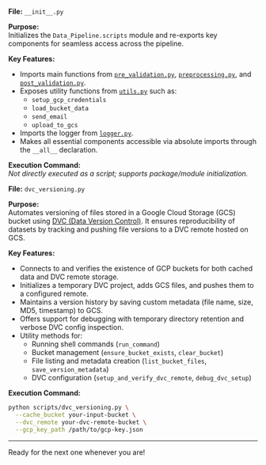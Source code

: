 **File:** `__init__.py`

**Purpose:**  
Initializes the `Data_Pipeline.scripts` module and re-exports key components for seamless access across the pipeline.

**Key Features:**
- Imports main functions from [`pre_validation.py`](./pre_validation.py), [`preprocessing.py`](./preprocessing.py), and [`post_validation.py`](./post_validation.py).
- Exposes utility functions from [`utils.py`](./utils.py) such as:
  - `setup_gcp_credentials`
  - `load_bucket_data`
  - `send_email`
  - `upload_to_gcs`
- Imports the logger from [`logger.py`](./logger.py).
- Makes all essential components accessible via absolute imports through the `__all__` declaration.

**Execution Command:**  
_Not directly executed as a script; supports package/module initialization._



**File:** `dvc_versioning.py`  

**Purpose:**  
Automates versioning of files stored in a Google Cloud Storage (GCS) bucket using [DVC (Data Version Control)](https://dvc.org/). It ensures reproducibility of datasets by tracking and pushing file versions to a DVC remote hosted on GCS.

**Key Features:**
- Connects to and verifies the existence of GCP buckets for both cached data and DVC remote storage.
- Initializes a temporary DVC project, adds GCS files, and pushes them to a configured remote.
- Maintains a version history by saving custom metadata (file name, size, MD5, timestamp) to GCS.
- Offers support for debugging with temporary directory retention and verbose DVC config inspection.
- Utility methods for:
  - Running shell commands (`run_command`)
  - Bucket management (`ensure_bucket_exists`, `clear_bucket`)
  - File listing and metadata creation (`list_bucket_files`, `save_version_metadata`)
  - DVC configuration (`setup_and_verify_dvc_remote`, `debug_dvc_setup`)

**Execution Command:**  
```bash
python scripts/dvc_versioning.py \
  --cache_bucket your-input-bucket \
  --dvc_remote your-dvc-remote-bucket \
  --gcp_key_path /path/to/gcp-key.json
```

---

Ready for the next one whenever you are!
